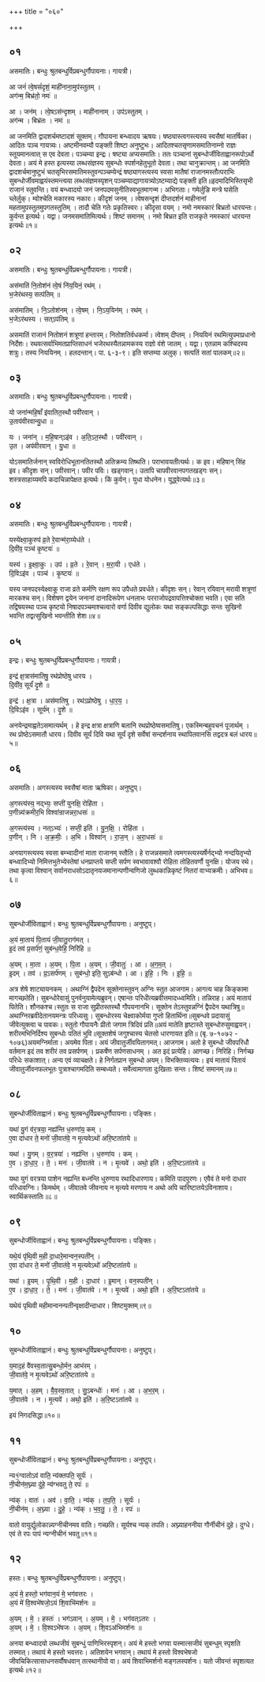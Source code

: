 +++
title = "०६०"

+++


## ०१
असमातिः। बन्धुः श्रुतबन्धुर्विप्रबन्धुर्गौपायनाः। गायत्री।

आ जनं॑ त्वे॒षसं॑दृशं॒ माही॑नाना॒मुप॑स्तुतम् ।  
अग॑न्म॒ बिभ्र॑तो॒ नमः॑ ॥

आ । जन॑म् । त्वे॒षऽस॑न्दृशम् । माही॑नानाम् । उप॑ऽस्तुतम् ।  
अग॑न्म । बिभ्र॑तः । नमः॑ ॥

आ जनमिति द्वादशर्चमष्टादशं सूक्तम्। गौपायना बन्ध्वादय ऋषयः। षष्ठ्यास्त्वगस्त्यस्य स्वसैषां मातर्षिका। आदितः पञ्च गायत्र्यः। अष्टमीनवम्यौ पङ्क्ती शिष्टा अनुष्टुभः। आदितश्चतसृणामसमातिनाम्नो राज्ञः स्तूयमानत्वात् स एव देवता। पञ्चम्या इन्द्रः। षष्ट्या अप्यसमातिः। ततः पञ्चानां सुबन्धोर्जीविताह्वानरूपोऽर्थो देवता। अयं मे हस्त इत्यस्या लब्धसंज्ञस्य सुबन्धोः स्पर्शनहेतुभूतो देवता। तथा चानुक्रान्तम्। आ जनमिति द्वादशर्चमानुष्टुभं चतसृभिरसमातिमस्तुवन्पञ्चम्येन्द्रं षष्ठ्यागस्त्यस्य स्वसा मातैषां राजानमस्तौत्पराभिः सुबन्धोर्जीवमाह्वयंस्तमन्त्यया लब्धसंज्ञमस्पृशन् पञ्चम्याद्यागायत्र्योऽष्टम्याद्ये पङ्क्ती इति॥इदमादिभिस्तिसृभी राजानं स्तुवन्ति। वयं बन्ध्वादयो जनं जनपदमसुनीतिस्वभूतमागन्म। अभिगताः। गमेर्लुङि मन्त्रे घसेति च्लेर्लुक्। म्वोश्चेति मकारस्य नकारः। कीदृशं जनम् । त्वेषसन्दृशं दीप्तदर्शनं माहीनानां महतामुपस्तुतमुपगतस्तुतिम् । तादौ चेति गतेः प्रकृतिस्वरः। कीदृसा वयम् । नमो नमस्कारं बिभ्रतो धारयन्तः। कुर्वन्त इत्यर्थः। यद्वा। जनमसमातिमित्यर्थः। शिष्टं समानम् । नमो बिभ्रत इति राजकृते नमस्कारं धारयन्त इत्यर्थः॥१॥

## ०२
असमातिः। बन्धुः श्रुतबन्धुर्विप्रबन्धुर्गौपायनाः। गायत्री।

अस॑मातिं नि॒तोश॑नं त्वे॒षं नि॑य॒यिनं॒ रथ॑म् ।  
भ॒जेर॑थस्य॒ सत्प॑तिम् ॥

अस॑मातिम् । नि॒ऽतोश॑नम् । त्वे॒षम् । नि॒ऽय॒यिन॑म् । रथ॑म् ।  
भ॒जेऽर॑थस्य । सत्ऽप॑तिम् ॥

असमातिं राजानं नितोशनं शत्रूणां हन्तारम्। नितोशतिर्वधकर्मा। त्वेशम् दीप्तम् । निययिनं रथमित्युपमाप्रधानो निर्देशः। रथवत्सर्वाभिमतप्राप्तिसाधनं भजेरथस्यैतन्नामकस्य राज्ञो वंशे जातम् । यद्वा। एतन्नाम कश्चिदस्य शत्रुः। तस्य निययिनम् । हलदन्तान्। पा. ६-३-९। इति सप्तम्या अलुक्। सत्पतिं सतां पालकम्॥२॥

## ०३
असमातिः। बन्धुः श्रुतबन्धुर्विप्रबन्धुर्गौपायनाः। गायत्री।

यो जना॑न्महि॒षाँ इ॑वातित॒स्थौ पवी॑रवान् ।  
उ॒ताप॑वीरवान्यु॒धा ॥

यः । जना॑न् । म॒हि॒षान्ऽइ॑व । अ॒ति॒ऽत॒स्थौ । पवी॑रवान् ।  
उ॒त । अप॑वीरवान् । यु॒धा ॥

योऽसमातिर्जनान् स्वविरोधिभूतानतितस्थौ अतिक्रम्य तिष्थति। पराभावयतीत्यर्थः। क इव। महिषान् सिंह इव। कीदृशः सन्। पवीरवान्। पवीर पविः। खड्गवान्। उतापि चापवीरवानपगतखड्गः सन्। शस्त्रसाहाय्यमपि कदाचिन्नापेक्षत इत्यर्थः। किं कुर्वन्। युधा योधनेन। युद्ध्वेत्यर्थः॥३॥

## ०४
असमातिः। बन्धुः श्रुतबन्धुर्विप्रबन्धुर्गौपायनाः। गायत्री।

यस्ये॑क्ष्वा॒कुरुप॑ व्र॒ते रे॒वान्म॑रा॒य्येध॑ते ।  
दि॒वी॑व॒ पञ्च॑ कृ॒ष्टयः॑ ॥

यस्य॑ । इ॒क्ष्वा॒कुः । उप॑ । व्र॒ते । रे॒वान् । म॒रा॒यी । एध॑ते ।  
दि॒विऽइ॑व । पञ्च॑ । कृ॒ष्टयः॑ ॥

यस्य जनपदस्येक्ष्वाकू राजा व्रते कर्मणि रक्षण रूप उपैधते प्रवर्धते। कीदृशः सन्। रेवान् रयिवान् मरायी शत्रूणां मारकश्च सन्। विशेषण द्वयेन जनानां दानादिरूपेण धनलाभः परराजोपद्रवापत्तिश्चोक्ता भवति। एवा सति तद्विषयस्था पञ्च कृष्टयो निषादपञ्चमाश्चत्वारो वर्णा दिवीव द्युलोकः यथा सङ्कल्पसिद्धाः सन्तः सुखिनो भवन्ति तद्वत्सुखिनो भवन्तीति शेशः॥४॥

## ०५
इन्द्रः। बन्धुः श्रुतबन्धुर्विप्रबन्धुर्गौपायनाः। गायत्री।

इन्द्र॑ क्ष॒त्रास॑मातिषु॒ रथ॑प्रोष्ठेषु धारय ।  
दि॒वी॑व॒ सूर्यं॑ दृ॒शे ॥

इन्द्र॑ । क्ष॒त्रा । अस॑मातिषु । रथ॑ऽप्रोष्ठेषु । धा॒र॒य॒ ।  
दि॒विऽइ॑व । सूर्य॑म् । दृ॒शे ॥

अनयेन्द्रमाह्वतेऽसमात्यर्थम् । हे इन्द्र क्षत्रा क्षत्राणि बलानि रथप्रोष्ठेष्वसमातिषु। एकस्मिन्बहुवचनं पूजार्थम् । रथ प्रोष्ठेऽसमातौ धारय। दिवीव सूर्यं दिवि यथा सूर्यं दृशे सर्वेषां सन्दर्शनाय स्थापितवानसि तद्वदत्र बलं धारय॥ ५॥

## ०६
असमातिः। अगस्त्यस्य स्वसैषां माता ऋषिका। अनुष्टुप्।

अ॒गस्त्य॑स्य॒ नद्भ्यः॒ सप्ती॑ युनक्षि॒ रोहि॑ता ।  
प॒णीन्न्य॑क्रमीर॒भि विश्वा॑न्राजन्नरा॒धसः॑ ॥

अ॒गस्त्य॑स्य । नत्ऽभ्यः॑ । सप्ती॒ इति॑ । यु॒न॒क्षि॒ । रोहि॑ता ।  
प॒णीन् । नि । अ॒क्र॒मीः॒ । अ॒भि । विश्वा॑न् । रा॒ज॒न् । अ॒रा॒धसः॑ ॥

अनयागस्त्यस्य स्वसा बम्भ्वादीनां माता राजानम् स्तौति। हे राजन्नसमाते त्वमगस्त्यस्यर्षेर्नद्भ्यो नन्दयितृभ्यो बन्ध्वादिभ्यो निमित्तभुतेभ्येस्तेषां धनप्राप्तये सप्ती सर्पण स्वभावावश्वौ रोहिता तोहितवर्णौ युनक्षि। योजय रथे। तथा कृत्वा विश्वान् सर्वानराधसोऽदातृनयजमानान्पणीन्वणिजो लुब्धकान्निकृष्टं नितरां वाभ्यक्रमीः। अभिभव॥६॥

## ०७
सुबन्धोर्जीविताह्वानं। बन्धुः श्रुतबन्धुर्विप्रबन्धुर्गौपायनाः। अनुष्टुप्।

अ॒यं मा॒तायं पि॒तायं जी॒वातु॒राग॑मत् ।  
इ॒दं तव॑ प्र॒सर्प॑णं॒ सुब॑न्ध॒वेहि॒ निरि॑हि ॥

अ॒यम् । मा॒ता । अ॒यम् । पि॒ता । अ॒यम् । जी॒वातुः॑ । आ । अ॒ग॒म॒त् ।  
इ॒दम् । तव॑ । प्र॒ऽसर्प॑णम् । सुब॑न्धो॒ इति॒ सुऽब॑न्धो । आ । इ॒हि॒ । निः । इ॒हि॒ ॥

अत्र शेषे शाट्यायनकम् । अथाग्निं द्वैपदेन सूक्तेनास्तुवन् अग्निः स्तुत आजगाम। आगत्य चाह किङ्कामा मागच्छतेति। सुबन्धोरेवासुं पुनर्वनुयामेत्यब्रुवन्। एषान्तः परिधीत्यब्रवीत्तमादध्ध्वमिति। तन्निराह। अयं मातायं पितेति। शौनकश्च।स्तुतः स राजा सुप्रीतस्तस्थौ गौपयनानभि। सूक्तेन तेऽस्तुवन्नग्निं द्वैपदेन यथात्रिषु॥अथाग्निरब्रवीदेतानयमन्त्रः परिध्यसुः। सुबन्धोरस्य चेक्ष्वाकोर्मया गुप्तो हितार्थिना॥सुबन्धवे प्रदायासुं जीवेत्युक्त्वा च पावकः। स्तुतो गौपायनैः प्रीतो जगाम त्रिदिवं प्रति॥अयं मातेति हृष्टास्ते सुबन्धोरुसुमाह्वयन्। शरीरमभिनिर्दिश्य सुबन्धोः पतितं भुवि॥सूक्तशेषं जगुश्चास्य चेतसो धारणायत इति॥ (बृ. ७-१०७२ - १०७६)अयमग्निर्माता। अयमेव पिता। अयं जीवातुर्जीवयितागमत्। आजगाम। अतो हे सुबन्धो जीवपरिधौ वर्तमान इदं तव शरीरं तव प्रसर्पणम् । प्रकर्षेण सर्पणसाधनम् । अत इदं प्रत्येहि। आगच्छ। निरिहि। निर्गच्छ परिधेः सकाशात्। अन्य एवं व्याचक्षते। हे निर्गतप्रान सुबन्धो अयम्। विभक्तिव्यत्ययः। इयं मातायं पितायं जीवातुर्जीवनफलभूतः पुत्राश्चागमदिति सम्बध्यते। सर्वेत्वामागता दुःखिताः सन्तः। शिष्टं समानम्॥७॥

## ०८
सुबन्धोर्जीविताह्वानं। बन्धुः श्रुतबन्धुर्विप्रबन्धुर्गौपायनाः। पङ्क्तिः।

यथा॑ यु॒गं व॑र॒त्रया॒ नह्य॑न्ति ध॒रुणा॑य॒ कम् ।  
ए॒वा दा॑धार ते॒ मनो॑ जी॒वात॑वे॒ न मृ॒त्यवेऽथो॑ अरि॒ष्टता॑तये ॥

यथा॑ । यु॒गम् । व॒र॒त्रया॑ । नह्य॑न्ति । ध॒रुणा॑य । कम् ।  
ए॒व । दा॒धा॒र॒ । ते॒ । मनः॑ । जी॒वात॑वे । न । मृ॒त्यवे॑ । अथो॒ इति॑ । अ॒रि॒ष्टऽता॑तये ॥

यथा युगं वरत्रया पाशेन नह्यन्ति बध्नन्ति धुरुणाय रथादिधारणाय। कमिति पादपुरणः। एवैवं ते मनो दाधार परिधावग्निः। किमर्थम् । जीवातवे जीवनाय न मृत्यवे मरणाय न अथो अपि चारिष्टातयेऽविनाशाय। स्वार्थिकस्तातिः॥८॥

## ०९
सुबन्धोर्जीविताह्वानं। बन्धुः श्रुतबन्धुर्विप्रबन्धुर्गौपायनाः। पङ्क्तिः।

यथे॒यं पृ॑थि॒वी म॒ही दा॒धारे॒मान्वन॒स्पती॑न् ।  
ए॒वा दा॑धार ते॒ मनो॑ जी॒वात॑वे॒ न मृ॒त्यवेऽथो॑ अरि॒ष्टता॑तये ॥

यथा॑ । इ॒यम् । पृ॒थि॒वी । म॒ही । दा॒धार॑ । इ॒मान् । वन॒स्पती॑न् ।  
ए॒व । दा॒धा॒र॒ । ते॒ । मनः॑ । जी॒वात॑वे । न । मृ॒त्यवे॑ । अथो॒ इति॑ । अ॒रि॒ष्टऽता॑तये ॥

यथेयं पृथिवी महीमान्वनन्पतीन्वृक्षादीन्दाधार। शिष्टमुक्तम्॥९॥

## १०
सुबन्धोर्जीविताह्वानं। बन्धुः श्रुतबन्धुर्विप्रबन्धुर्गौपायनाः। अनुष्टुप्।

य॒माद॒हं वै॑वस्व॒तात्सु॒बन्धो॒र्मन॒ आभ॑रम् ।  
जी॒वात॑वे॒ न मृ॒त्यवेऽथो॑ अरि॒ष्टता॑तये ॥

य॒मात् । अ॒हम् । वै॒व॒स्व॒तात् । सु॒ऽबन्धोः॑ । मनः॑ । आ । अ॒भ॒र॒म् ।  
जी॒वात॑वे । न । मृ॒त्यवे॑ । अथो॒ इति॑ । अ॒रि॒ष्टऽता॑तये ॥

इयं निगदसिद्धा॥१०॥

## ११
सुबन्धोर्जीविताह्वानं। बन्धुः श्रुतबन्धुर्विप्रबन्धुर्गौपायनाः। अनुष्टुप्।

न्य१॒॑ग्वातोऽव॑ वाति॒ न्य॑क्तपति॒ सूर्यः॑ ।  
नी॒चीन॑म॒घ्न्या दु॑हे॒ न्य॑ग्भवतु ते॒ रपः॑ ॥

न्य॑क् । वातः॑ । अव॑ । वा॒ति॒ । न्य॑क् । त॒प॒ति॒ । सूर्यः॑ ।  
नी॒चीन॑म् । अ॒घ्न्या । दु॒हे॒ । न्य॑क् । भ॒व॒तु॒ । ते॒ । रपः॑ ॥

वातो वायुर्द्युलोकान्न्यग्नीचीनमव वाति। गच्छति। सूर्यश्च न्यक् तपति। अघ्न्याहननीया गौर्नीचीनं दुहे। दुग्धे। एवं ते रपः पापं न्यग्नीचीनं भवतु॥११॥

## १२
हस्तः। बन्धुः श्रुतबन्धुर्विप्रबन्धुर्गौपायनाः। अनुष्टुप्।

अ॒यं मे॒ हस्तो॒ भग॑वान॒यं मे॒ भग॑वत्तरः ।  
अ॒यं मे॑ वि॒श्वभे॑षजो॒ऽयं शि॒वाभि॑मर्शनः ॥

अ॒यम् । मे॒ । हस्तः॑ । भग॑ऽवान् । अ॒यम् । मे॒ । भग॑वत्ऽतरः ।  
अ॒यम् । मे॒ । वि॒श्वऽभे॑षजः । अ॒यम् । शि॒वऽअ॑भिमर्शनः ॥

अनया बन्ध्वादयो लब्धजीवं सुबन्धुं पाणिभिरस्पृशन्। अयं मे हस्तो भगवा यस्मात्सजीवं सुबन्धुम् स्पृशति तस्मात्। तथायं मे हस्तो भवत्तरः। अतिशयेन भगवान्। तथायं मे हस्तो विश्वभेषजो जीवचिकित्सासाधनसर्वौषधवान् तत्स्थानीयो वा। अयं शिवाभिमर्शनो मङ्गलस्पर्शनः। यतो जीवन्तं स्पृशत्यत इत्यर्थः॥१२॥